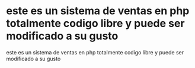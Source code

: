 
este es un sistema de ventas en php totalmente codigo libre y puede ser modificado a su gusto
=====



este es un sistema de ventas en php totalmente codigo libre y puede ser modificado a su gusto
